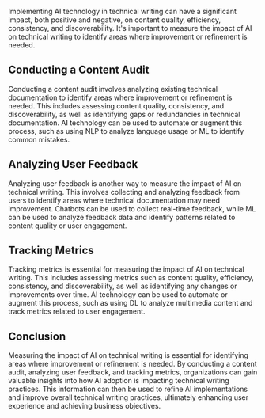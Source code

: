 
Implementing AI technology in technical writing can have a significant impact, both positive and negative, on content quality, efficiency, consistency, and discoverability. It's important to measure the impact of AI on technical writing to identify areas where improvement or refinement is needed.

Conducting a Content Audit
--------------------------

Conducting a content audit involves analyzing existing technical documentation to identify areas where improvement or refinement is needed. This includes assessing content quality, consistency, and discoverability, as well as identifying gaps or redundancies in technical documentation. AI technology can be used to automate or augment this process, such as using NLP to analyze language usage or ML to identify common mistakes.

Analyzing User Feedback
-----------------------

Analyzing user feedback is another way to measure the impact of AI on technical writing. This involves collecting and analyzing feedback from users to identify areas where technical documentation may need improvement. Chatbots can be used to collect real-time feedback, while ML can be used to analyze feedback data and identify patterns related to content quality or user engagement.

Tracking Metrics
----------------

Tracking metrics is essential for measuring the impact of AI on technical writing. This includes assessing metrics such as content quality, efficiency, consistency, and discoverability, as well as identifying any changes or improvements over time. AI technology can be used to automate or augment this process, such as using DL to analyze multimedia content and track metrics related to user engagement.

Conclusion
----------

Measuring the impact of AI on technical writing is essential for identifying areas where improvement or refinement is needed. By conducting a content audit, analyzing user feedback, and tracking metrics, organizations can gain valuable insights into how AI adoption is impacting technical writing practices. This information can then be used to refine AI implementations and improve overall technical writing practices, ultimately enhancing user experience and achieving business objectives.
